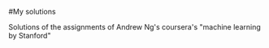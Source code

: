 #My solutions

Solutions of the assignments of Andrew Ng's coursera's "machine learning by Stanford"
